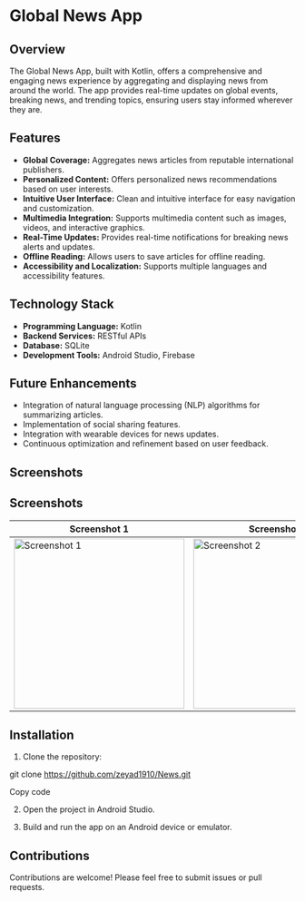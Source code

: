 # Global News App

## Overview

The Global News App, built with Kotlin, offers a comprehensive and engaging news experience by aggregating and displaying news from around the world. The app provides real-time updates on global events, breaking news, and trending topics, ensuring users stay informed wherever they are.

## Features

- **Global Coverage:** Aggregates news articles from reputable international publishers.
- **Personalized Content:** Offers personalized news recommendations based on user interests.
- **Intuitive User Interface:** Clean and intuitive interface for easy navigation and customization.
- **Multimedia Integration:** Supports multimedia content such as images, videos, and interactive graphics.
- **Real-Time Updates:** Provides real-time notifications for breaking news alerts and updates.
- **Offline Reading:** Allows users to save articles for offline reading.
- **Accessibility and Localization:** Supports multiple languages and accessibility features.

## Technology Stack

- **Programming Language:** Kotlin
- **Backend Services:** RESTful APIs
- **Database:** SQLite
- **Development Tools:** Android Studio, Firebase

## Future Enhancements

- Integration of natural language processing (NLP) algorithms for summarizing articles.
- Implementation of social sharing features.
- Integration with wearable devices for news updates.
- Continuous optimization and refinement based on user feedback.

## Screenshots

## Screenshots

| Screenshot 1 | Screenshot 2 | Screenshot 3 | Screenshot 4 |
|---------------|---------------|---------------|---------------|
| <img src="IMG-20240404-WA0003.jpg" alt="Screenshot 1" width="300"> | <img src="IMG-20240404-WA0007.jpg" alt="Screenshot 2" width="300"> | <img src="IMG-20240404-WA0011.jpg" alt="Screenshot 3" width="300"> | <img src="IMG-20240404-WA0004.jpg" alt="Screenshot 4" width="300"> |


## Installation

1. Clone the repository:

git clone https://github.com/zeyad1910/News.git

Copy code

2. Open the project in Android Studio.

3. Build and run the app on an Android device or emulator.

## Contributions

Contributions are welcome! Please feel free to submit issues or pull requests.

